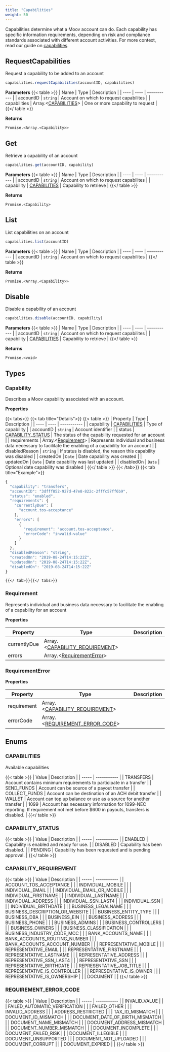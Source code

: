 ```yaml
---
title: "Capabilities"
weight: 50
---
```

Capabilities determine what a Moov account can do. Each capability has specific information requirements, depending on risk and compliance standards associated with different account activities. For more context, read our guide on [capabilities](/guides/accounts/capabilities).


## RequestCapabilities


Request a capability to be added to an account

```javascript
capabilities.requestCapabilities(accountID, capabilities)
```

**Parameters**
{{< table >}}
| Name | Type | Description |
| ---- | ---- | ----------- |
| accountID |  `string` | Account on which to request capabilites |
| capabilities |  Array.<[CAPABILITIES](#capabilities)> | One or more capability to request |
{{</ table >}}



**Returns**

`Promise.<Array.<Capability>>`



## Get


Retrieve a capability of an account

```javascript
capabilities.get(accountID, capability)
```

**Parameters**
{{< table >}}
| Name | Type | Description |
| ---- | ---- | ----------- |
| accountID |  `string` | Account on which to request capabilites |
| capability |  [CAPABILITIES](#capabilities) | Capability to retrieve |
{{</ table >}}



**Returns**

`Promise.<Capability>`



## List


List capabilities on an account

```javascript
capabilities.list(accountID)
```

**Parameters**
{{< table >}}
| Name | Type | Description |
| ---- | ---- | ----------- |
| accountID |  `string` | Account on which to request capabilites |
{{</ table >}}



**Returns**

`Promise.<Array.<Capability>>`



## Disable


Disable a capability of an account

```javascript
capabilities.disable(accountID, capability)
```

**Parameters**
{{< table >}}
| Name | Type | Description |
| ---- | ---- | ----------- |
| accountID |  `string` | Account on which to request capabilites |
| capability |  [CAPABILITIES](#capabilities) | Capability to retrieve |
{{</ table >}}



**Returns**

`Promise.<void>`






## Types
### Capability

Describes a Moov capability associated with an account.

**Properties**


{{< tabs>}}
  {{< tab title="Details">}}
  {{< table >}}
| Property | Type | Description |
| ---- | ---- | ----------- |
| capability |  [CAPABILITIES](#capabilities) | Type of capability |
| accountID |  `string` | Account identifier |
| status |  [CAPABILITY_STATUS](#capability_status) | The status of the capability requested for an account |
| requirements |  Array.<[Requirement](#requirement)> | Represents individual and business data necessary to facilitate the enabling of a capability for an account |
| disabledReason |  `string` | If status is disabled, the reason this capability was disabled |
| createdOn |  `Date` | Date capability was created |
| updatedOn |  `Date` | Date capability was last updated |
| disabledOn |  `Date` | Optional date capability was disabled |
{{</ table >}}
  {{< /tab>}}
{{< tab title="Example">}}
```javascript
{
  "capability": "transfers",
  "accountID": "3dfff852-927d-47e8-822c-2fffc57ff6b9",
  "status": "enabled",
  "requirements": {
    "currentlyDue": [
      "account.tos-acceptance"
    ],
    "errors": [
      {
        "requirement": "account.tos-acceptance",
        "errorCode": "invalid-value"
      }
    ]
  },
  "disabledReason": "string",
  "createdOn": "2019-08-24T14:15:22Z",
  "updatedOn": "2019-08-24T14:15:22Z",
  "disabledOn": "2019-08-24T14:15:22Z"
}
```
    {{</ tab>}}{{</ tabs>}}




### Requirement

Represents individual and business data necessary to facilitate the enabling of a capability for an account

**Properties**

| Property | Type | Description |
| ---- | ---- | ----------- |
  | currentlyDue | Array.<[CAPABILITY_REQUIREMENT](#capability_requirement)>|  |
  | errors | Array.<[RequirementError](#requirementerror)>|  |



### RequirementError



**Properties**

| Property | Type | Description |
| ---- | ---- | ----------- |
  | requirement | Array.<[CAPABILITY_REQUIREMENT](#capability_requirement)>|  |
  | errorCode | Array.<[REQUIREMENT_ERROR_CODE](#requirement_error_code)>|  |




## Enums
### CAPABILITIES

Available capabilities

{{< table >}}
| Value | Description |
| ----- | ----------- |
| TRANSFERS | Account contains minimum requirements to participate in a transfer |
| SEND_FUNDS | Account can be source of a payout transfer |
| COLLECT_FUNDS | Account can be destination of an ACH debit transfer |
| WALLET | Account can top up balance or use as a source for another transfer |
| 1099 | Account has necessary information for 1099-NEC reporting. If requirement not met before $600 in payouts, transfers is disabled. |
{{</ table >}}

### CAPABILITY_STATUS



{{< table >}}
| Value | Description |
| ----- | ----------- |
| ENABLED | Capability is enabled and ready for use. |
| DISABLED | Capability has been disabled. |
| PENDING | Capability has been requested and is pending approval. |
{{</ table >}}

### CAPABILITY_REQUIREMENT



{{< table >}}
| Value | Description |
| ----- | ----------- |
| ACCOUNT_TOS_ACCEPTANCE |  |
| INDIVIDUAL_MOBILE |  |
| INDIVIDUAL_EMAIL |  |
| INDIVIDUAL_EMAIL_OR_MOBILE |  |
| INDIVIDUAL_FIRSTNAME |  |
| INDIVIDUAL_LASTNAME |  |
| INDIVIDUAL_ADDRESS |  |
| INDIVIDUAL_SSN_LAST4 |  |
| INDIVIDUAL_SSN |  |
| INDIVIDUAL_BIRTHDATE |  |
| BUSINESS_LEGALNAME |  |
| BUSINESS_DESCRIPTION_OR_WEBSITE |  |
| BUSINESS_ENTITY_TYPE |  |
| BUSINESS_DBA |  |
| BUSINESS_EIN |  |
| BUSINESS_ADDRESS |  |
| BUSINESS_PHONE |  |
| BUSINESS_ADMINS |  |
| BUSINESS_CONTROLLERS |  |
| BUSINESS_OWNERS |  |
| BUSINESS_CLASSIFICATION |  |
| BUSINESS_INDUSTRY_CODE_MCC |  |
| BANK_ACCOUNTS_NAME |  |
| BANK_ACCOUNTS_ROUTING_NUMBER |  |
| BANK_ACCOUNTS_ACCOUNT_NUMBER |  |
| REPRESENTATIVE_MOBILE |  |
| REPRESENTATIVE_EMAIL |  |
| REPRESENTATIVE_FIRSTNAME |  |
| REPRESENTATIVE_LASTNAME |  |
| REPRESENTATIVE_ADDRESS |  |
| REPRESENTATIVE_SSN_LAST4 |  |
| REPRESENTATIVE_SSN |  |
| REPRESENTATIVE_BIRTHDATE |  |
| REPRESENTATIVE_JOB_TITLE |  |
| REPRESENTATIVE_IS_CONTROLLER |  |
| REPRESENTATIVE_IS_OWNER |  |
| REPRESENTATIVE_IS_OWNERSHIP |  |
| DOCUMENT |  |
{{</ table >}}

### REQUIREMENT_ERROR_CODE



{{< table >}}
| Value | Description |
| ----- | ----------- |
| INVALID_VALUE |  |
| FAILED_AUTOMATIC_VERIFICATION |  |
| FAILED_OTHER |  |
| INVALID_ADDRESS |  |
| ADDRESS_RESTRICTED |  |
| TAX_ID_MISMATCH |  |
| DOCUMENT_ID_MISMATCH |  |
| DOCUMENT_DATE_OF_BIRTH_MISMATCH |  |
| DOCUMENT_NAME_MISMATCH |  |
| DOCUMENT_ADDRESS_MISMATCH |  |
| DOCUMENT_NUMBER_MISMATCH |  |
| DOCUMENT_INCOMPLETE |  |
| DOCUMENT_FAILED_RISK |  |
| DOCUMENT_ILLEGIBLE |  |
| DOCUMENT_UNSUPPORTED |  |
| DOCUMENT_NOT_UPLOADED |  |
| DOCUMENT_CORRUPT |  |
| DOCUMENT_EXPIRED |  |
{{</ table >}}

